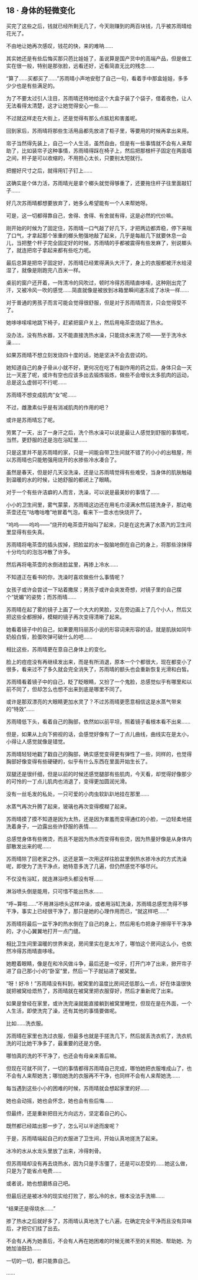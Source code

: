## 18 · 身体的轻微变化

买完了这些之后，钱就已经所剩无几了，今天刚赚到的两百块钱，几乎被苏雨晴给花光了。

不由地让她再次感叹，钱花的快，来的难呐……

其实她还是有些后悔买那只芭比娃娃了，虽说算是国产货中的高端产品，但是做工实在很一般，特别是那张脸，远看还好，近看简直无比的残念……

“算了……买都买了……”苏雨晴小声地安慰了自己一句，看着手中那盒娃娃，多多少少也是有些满足的。

为了不要太过引人注目，苏雨晴还特地给这个大盒子装了个袋子，借着夜色，让人无法看得太清楚，这才让她觉得安心一些……

不过就这样走在大街上，还是觉得有那么点尴尬和害羞呢。

回到家后，苏雨晴将那些生活用品都先放进了柜子里，等要用的时候再拿出来用。

帘子当然得先装上，自己一个人生活，虽然自由，但是有一些事情就不会有人来帮助了，比如装帘子这种事情，苏雨晴得踩在椅子上，然后把那根杆子固定在两面墙之间，杆子是可以收缩的，不用担心太长，只要别太短就行。

把握好尺寸之后，就得用钉子钉上……

这确实是个体力活，苏雨晴光是拿个榔头就觉得够重了，还要拖住杆子往里面敲钉子……

好几次苏雨晴都想要放弃了，她多么希望能有一个人来帮她呀。

可是，这一切都得靠自己，舍得、舍得、有舍就有得，这是必然的代价嘛。

刚开始的时候为了固定住，苏雨晴一口气敲了好几下，才把两边都弄稳，停下来喘了口气，才拿起那个笨重的榔头勉强地敲了起来，几乎是每敲几下就要休息一会儿，当把整个杆子完全固定好的时候，苏雨晴的手都被震得有些发麻了，别说榔头了，就连把帘子拿起来都有些吃力呢。

最后总算是把帘子固定好，苏雨晴已经累得满头大汗了，身上的衣服都被汗水给浸湿了，就像是刚跑完八百米一样。

桌前的窗户还开着，一阵清冷的风吹过，顿时冷得苏雨晴直哆嗦，这种刚出完了汗，又被冷风一吹的感觉……简直就像是被放到冰箱里瞬间速冻成了冰块一样……

对于普通的男孩子而言可能会觉得很舒服，但是对于苏雨晴而言，只会觉得受不了。

她哆哆嗦嗦地跳下椅子，赶紧把窗户关上，然后用电茶壶烧起了热水。

没办法，没有热水器，又不能直接洗热水澡，只能烧水来洗了呗——至于洗冷水澡……

如果苏雨晴不想立刻发烧四十度的话，她是坚决不会去尝试的。

她知道自己的身子骨从小就不好，更何况在吃了有副作用的药之后，身体只会一天比一天差了呢，或许有空也应该多出去锻炼锻炼，做些不会增长太多肌肉的运动，总是这么虚弱可不行呢……

苏雨晴不想变成肌肉“女”呢……

不过，雌激素似乎是有消减肌肉的作用的吧？

或许是苏雨晴忘了呢。

劳累了一天，出了一身汗之后，洗个热水澡可以说是最让人感觉到舒服的事情呢，当然，更舒服的还是泡在浴缸里……

只是这里并不是苏雨晴的家，只是一间能自带卫生间就不错了的小小的出租屋，所以苏雨晴也只能勉强用烧开的水掺些冷水凑合了。

虽然是春天，但是好几天没洗澡，还是让苏雨晴觉得有些难受，当身体的肌肤触碰到温暖的水的时候，让她舒服的都闭上了眼睛。

对于一个有些许洁癖的人而言，洗澡，可以说是最美妙的事情了……

小小的卫生间里，雾气蒙蒙，苏雨晴这边还在用毛巾浸满水然后搓洗身子，那边电茶壶还在“咕噜咕噜”地冒着气泡，看来下一壶水也快烧开了。

“呜呜——呜呜——”烧开的电茶壶开始叫了起来，只是在这充满了水蒸汽的卫生间里显得有些失真。

苏雨晴将电茶壶的插头拔掉，把脸盆的水一股脑地倒在自己的身上，将那些涂抹得十分均匀的泡泡冲散了许多。

然后再将电茶壶的水倒进脸盆里，再掺上冷水……

不知道正在看书的你，洗澡时喜欢做些什么事情呢？

女孩子或许会尝试一下站着撒尿；男孩子或许会突发奇想，对镜子里的自己摆个“妩媚”的姿势；而苏雨晴……

苏雨晴在起了雾的镜子上画了一个大大的笑脸，又在旁边画上了几个小人，然后又把这些全都擦掉，模糊的镜子再次变得清晰了起来。

她看着镜子中的自己，如果要用玛丽苏小说的形容词来形容的话，就是肌肤如同牛奶般白皙，脸蛋吹弹可破什么的吧……

相比这些，苏雨晴更在意自己身体上的变化。

脸上的痘痘没有再继续发出来，而是有所消退，原本一个个都很大，现在都变小了很多，看来过不了多久就会完全消失了，苏雨晴的额头也会重新恢复光滑和白皙。

苏雨晴看着镜子中的自己，眨了眨眼睛，又扮了一个鬼脸，总感觉似乎有哪里和以前不同了，但却怎么也想不出来到底是哪里不同了。

或许是那双漂亮的大眼睛更加水灵了？不过苏雨晴更愿意相信这是水蒸气带来的“特效”……

苏雨晴低下头，看着自己的胸部，依然如以前平坦，照着镜子看根本看不出来……

但是，如果从上向下俯视的话，会感觉好像有了一丁点儿曲线，曲线实在是太小，小得让人感觉就像是错觉。

苏雨晴轻轻地戳了戳自己的胸部，确实感觉变得更有弹性了一些，同样的，也觉得胸部好像变得有些硬硬的，似乎有什么东西在里面开始生长了。

双腿还是很纤细，但是以前的时候还感觉腿部有些肌肉，今天看，却觉得好像那少的可怜的一丁点儿肌肉也消退了，变得更加圆润光滑。

没有一丝毛发的私处，一只可爱的小肉虫软趴趴地挂在那里……

水蒸气再次升腾了起来，玻璃也再次变得模糊了起来。

苏雨晴摸了摸不知道是因为太热，还是因为害羞而变得通红的小脸，一边轻柔地搓洗着身子，一边露出些许舒服的表情……

总感觉身体有些微烫，而且不是因为热水而变得有些烫，因为热量好像是从身体内部散发出来的呢……

苏雨晴除了回老家之外，这还是第一次用这样往脸盆里倒热水掺冷水的方式洗澡呢，即使为了洗干净点，她特意多洗了几遍，但仍然感觉不够尽兴。

不仅没有浴缸，就连淋浴喷头都没有呀……

淋浴喷头倒是能用，只可惜不能出热水……

“呼~算啦……”不用淋浴喷头这样冲澡，或者用浴缸洗澡，苏雨晴总感觉洗得不够干净，事实上已经很干净了，那只是她的心理作用而已，“就这样吧……”

苏雨晴将最后一盆干净的热水倒在了自己的身上，然后用毛巾把身子擦得干干净净的，才小心翼翼地打开一点门缝。

相比卫生间里温暖的世界来说，房间里实在是太冷了，哪怕这个房间这么小，也依然冷得苏雨晴直哆嗦。

她瞪着眼睛，像是在和冷风做斗争，最后还是一咬牙，打开门冲了出来，掀开帘子进了自己那小小的“卧室”里，然后一下子就钻进了被窝里。

“呀！好冷！”苏雨晴没有料到，被窝里的温度比房间还低那么一点，好在体温很快就把被窝给焐热了，苏雨晴就在被窝里把衣服穿好，然后才重新爬了出来。

如果是曾经在家里，或许洗完澡就能直接躺到被窝里睡觉，但现在是在外面，一个人生活，即使洗完了澡，还有其他的事情要做呢。

比如……洗衣服。

苏雨晴在家里也洗过衣服，但最多也就是手搓洗几下，然后就丢洗衣机了，洗衣机洗的可比她干净多了，最重要的还是方便。

哪怕真的洗的不干净了，也还会有母亲来善后嘛。

但现在可就不同了，一切的事情都得苏雨晴自己完成，哪怕她把衣服堆成山了，也不会有人来帮她洗；哪怕她洗的衣服再不干净，也同样不会有人来帮她洗……

每当遇到这些小小的困难的时候，苏雨晴就会想起家里的好……

她也会动摇，她也会怀念，她也会有些后悔……

但最终，还是重新把目光方向远方，坚定着自己的心。

既然都已经踏出那一步了，怎么可以半途而废呢？

于是，苏雨晴端起自己的衣服进了卫生间，开始认真地搓洗了起来。

冰冷的水从水龙头里放了出来，冷得刺骨。

但苏雨晴却没有再去烧热水，因为只是手冻僵了，还是可以忍受的……她这么做，只是为了能省点电费……

或者说，她也想磨练自己吧。

但最后还是被冰冷的现实给打败了，那么冷的水，根本没法手洗嘛……

“结果还是得烧水……”

掺了热水之后就好多了，苏雨晴认真地洗了七八遍，在确定完全干净而且没有异味后，才把它们挂了出去。

不会有人再为她善后，不会有人再在她困难的时候无微不至的关照她、帮助她、为她加油鼓劲……

一切的一切，都只能靠自己。

……
